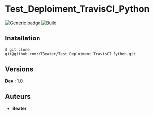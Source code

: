 # Test_Deploiment_TravisCI_Python

[![Generic badge](https://img.shields.io/badge/For-Training-<green>.svg)](https://shields.io/)
[![Build](https://travis-ci.com/BoisselNicolas/Rils-deploy.svg?token=4kAo6qsZ5hqAksyhZUQD&branch=main)]()

## Installation

```
$ git clone git@github.com:YTBeater/Test_Deploiment_TravisCI_Python.git
```

## Versions

**Dev :** 1.0


## Auteurs

* **Beater** 

